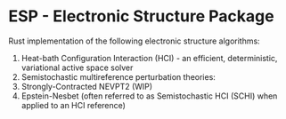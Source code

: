 # ESP - Electronic Structure Package

Rust implementation of the following electronic structure algorithms:
1. Heat-bath Configuration Interaction (HCI) - an efficient, deterministic, variational active space solver
2. Semistochastic multireference perturbation theories:
  1. Strongly-Contracted NEVPT2 (WIP)
  2. Epstein-Nesbet (often referred to as Semistochastic HCI (SCHI) when applied to an HCI reference)
